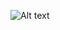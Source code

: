 ![Alt text](https://raw.githubusercontent.com/lukashecke/Lernskripte/master/_Assets_/asset-integration-test.png)
